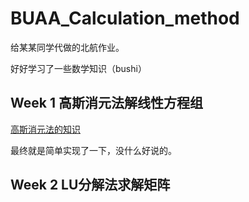 # BUAA_Calculation_method

给某某同学代做的北航作业。

好好学习了一些数学知识（bushi）

## Week 1 高斯消元法解线性方程组

[高斯消元法的知识](https://zh.wikipedia.org/wiki/%E9%AB%98%E6%96%AF%E6%B6%88%E5%85%83%E6%B3%95)

最终就是简单实现了一下，没什么好说的。

## Week 2 LU分解法求解矩阵